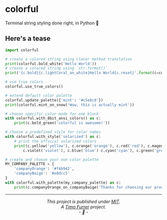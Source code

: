 # colorful

Terminal string styling done right, in Python :tada:

## Here's a tease

```python
import colorful

# create a colored string using clever method translation
print(colorful.bold_white('Hello World'))
# create a colored string using `str.format()`
print('{c.bold}{c.lightCoral_on_white}Hello World{c.reset}'.format(c=colorful))

# use true colors
colorful.use_true_colors()

# extend default color palette
colorful.update_palette({'mint': '#c5e8c8'})
print(colorful.mint_on_snow('Wow, this is actually mint'))

# choose specific color mode for one block
with colorful.with_8bit_ansi_colors() as c:
    print(c.bold_green('colorful is awesome!'))

# choose a predefined style for color names
with colorful.with_style('solarized') as c:
    # print the official solarized colors
    print(c.yellow('yellow'), c.orange('orange'), c.red('red'), c.magenta('magenta'),
        c.violet('violet'), c.blue('blue') c.cyan('cyan'), c.green('green'))

# create and choose your own color palette
MY_COMPANY_PALETTE = {
    'companyOrange': '#f4b942',
    'companyBaige': '#e8dcc5'
}
with colorful.with_palette(my_company_palette) as c:
    print(c.companyOrange_on_companyBaige('Thanks for choosing our product!'))
```

***

*<p align="center">This project is published under [MIT](LICENSE).<br>A [Timo Furrer](https://tuxtimo.me) project.<br>- :tada: -</p>*
